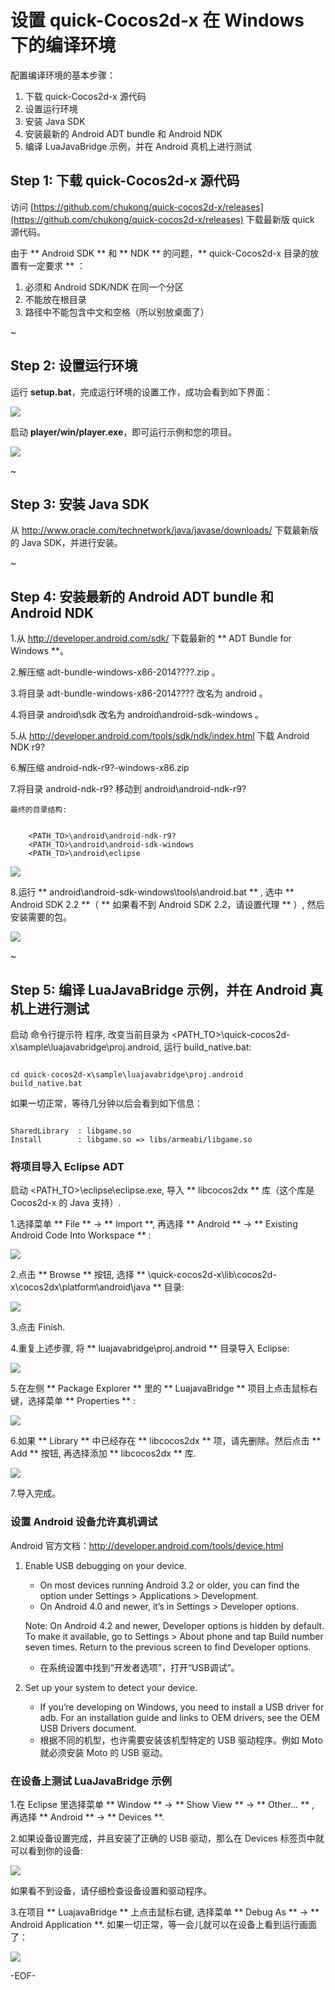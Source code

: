 # 设置 quick-Cocos2d-x 在 Windows 下的编译环境 #

配置编译环境的基本步骤：

1. 下载 quick-Cocos2d-x 源代码
2. 设置运行环境
3. 安装 Java SDK
4. 安装最新的 Android ADT bundle 和 Android NDK
5. 编译 LuaJavaBridge 示例，并在 Android 真机上进行测试

## Step 1: 下载 quick-Cocos2d-x 源代码 ##

访问 [https://github.com/chukong/quick-cocos2d-x/releases](https://github.com/chukong/quick-cocos2d-x/releases) 下载最新版 quick 源代码。

由于 ** Android SDK ** 和 ** NDK ** 的问题，** quick-Cocos2d-x 目录的放置有一定要求 ** ：

1. 必须和 Android SDK/NDK 在同一个分区
2. 不能放在根目录
3. 路径中不能包含中文和空格（所以别放桌面了）

~


## Step 2: 设置运行环境

运行 **setup.bat**，完成运行环境的设置工作，成功会看到如下界面：

![](res/howto_setup_development_environment_windows_00.png)

启动 **player/win/player.exe**，即可运行示例和您的项目。

![](res/howto_setup_development_environment_windows_00_.png)

~


## Step 3: 安装 Java SDK ##

从 <http://www.oracle.com/technetwork/java/javase/downloads/> 下载最新版的 Java SDK，并进行安装。

~


## Step 4: 安装最新的 Android ADT bundle 和 Android NDK ##

1.从 <http://developer.android.com/sdk/> 下载最新的 ** ADT Bundle for Windows **。

2.解压缩 adt-bundle-windows-x86-2014????.zip 。

3.将目录 adt-bundle-windows-x86-2014???? 改名为 android 。

4.将目录 android\sdk 改名为 android\android-sdk-windows 。

5.从 <http://developer.android.com/tools/sdk/ndk/index.html> 下载 Android NDK r9?

6.解压缩 android-ndk-r9?-windows-x86.zip

7.将目录 android-ndk-r9? 移动到 android\android-ndk-r9?

    最终的目录结构:

```

    <PATH_TO>\android\android-ndk-r9?
    <PATH_TO>\android\android-sdk-windows
    <PATH_TO>\android\eclipse

```

![](res/howto_setup_development_environment_windows_01.png)

8.运行 ** android\android-sdk-windows\tools\android.bat ** , 选中 ** Android SDK 2.2 **（ ** 如果看不到 Android SDK 2.2，请设置代理 ** ）, 然后安装需要的包。

![](res/howto_setup_development_environment_windows_02.png)

~


## Step 5: 编译 LuaJavaBridge 示例，并在 Android 真机上进行测试 ##

启动 命令行提示符 程序, 改变当前目录为 <PATH_TO>\quick-cocos2d-x\sample\luajavabridge\proj.android, 运行 build_native.bat:

```

cd quick-cocos2d-x\sample\luajavabridge\proj.android
build_native.bat

```

如果一切正常，等待几分钟以后会看到如下信息：

```

SharedLibrary  : libgame.so
Install        : libgame.so => libs/armeabi/libgame.so

```

### 将项目导入 Eclipse ADT ###

启动 \<PATH_TO>\eclipse\eclipse.exe, 导入 ** libcocos2dx ** 库（这个库是 Cocos2d-x 的 Java 支持）.

1.选择菜单 ** File ** -> ** Import **, 再选择 ** Android ** -> ** Existing Android Code Into Workspace ** :

![](res/howto_setup_development_environment_windows_06.png)

2.点击 ** Browse ** 按钮, 选择 ** \quick-cocos2d-x\lib\cocos2d-x\cocos2dx\platform\android\java ** 目录:

![](res/howto_setup_development_environment_windows_07.png)


3.点击 Finish.

4.重复上述步骤, 将 ** luajavabridge\proj.android ** 目录导入 Eclipse:

![](res/howto_setup_development_environment_windows_08.png)

5.在左侧 ** Package Explorer ** 里的 ** LuajavaBridge ** 项目上点击鼠标右键，选择菜单 ** Properties ** :

![](res/howto_setup_development_environment_windows_09.png)

6.如果 ** Library ** 中已经存在 ** libcocos2dx ** 项，请先删除。然后点击 ** Add ** 按钮, 再选择添加 ** libcocos2dx ** 库.

![](res/howto_setup_development_environment_windows_10.png)

7.导入完成。

### 设置 Android 设备允许真机调试 ###

Android 官方文档：<http://developer.android.com/tools/device.html>

1. Enable USB debugging on your device.
	- On most devices running Android 3.2 or older, you can find the option under Settings > Applications > Development.
	- On Android 4.0 and newer, it’s in Settings > Developer options.

	Note: On Android 4.2 and newer, Developer options is hidden by default. To make it available, go to Settings > About phone and tap Build number seven times. Return to the previous screen to find Developer options.
	- 在系统设置中找到“开发者选项”，打开“USB调试”。
2. Set up your system to detect your device.
	- If you’re developing on Windows, you need to install a USB driver for adb. For an installation guide and links to OEM drivers, see the OEM USB Drivers document.
	- 根据不同的机型，也许需要安装该机型特定的 USB 驱动程序。例如 Moto 就必须安装 Moto 的 USB 驱动。

### 在设备上测试 LuaJavaBridge 示例 ###

1.在 Eclipse 里选择菜单 ** Window ** -> ** Show View ** -> ** Other… ** , 再选择 ** Android ** -> ** Devices **.

2.如果设备设置完成，并且安装了正确的 USB 驱动，那么在 Devices 标签页中就可以看到你的设备:

![](res/howto_setup_development_environment_windows_11.png)

如果看不到设备，请仔细检查设备设置和驱动程序。

3.在项目 ** LuajavaBridge ** 上点击鼠标右键, 选择菜单 ** Debug As ** -> ** Android Application **. 如果一切正常，等一会儿就可以在设备上看到运行画面了：

![](res/howto_setup_development_environment_windows_12.png)

\-EOF\-
